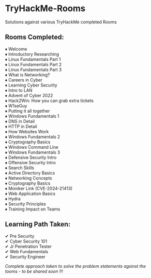 # TryHackMe-Rooms
Solutions against various TryHackMe completed Rooms

## Rooms Completed:

♦ Welcome \
♦ Introductory Researching \
♦ Linux Fundamentals Part 1 \
♦ Linux Fundamentals Part 2 \
♦ Linux Fundamentals Part 3 \
♦ What is Networking? \
♦ Careers in Cyber \
♦ Learning Cyber Security \
♦ Intro to LAN \
♦ Advent of Cyber 2022 \
♦ Hack2Win: How you can grab extra tickets \
♦ W1seGuy \
♦ Putting it all together \
♦ Windows Fundamentals 1 \
♦ DNS in Detail \
♦ HTTP in Detail \
♦ How Websites Work \
♦ Windows Fundamentals 2 \
♦ Cryptography Basics \
♦ Windows Command Line \
♦ Windows Fundamentals 3 \
♦ Defensive Security Intro \
♦ Offensive Security Intro \
♦ Search Skills \
♦ Active Directory Basics \
♦ Networking Concepts \
♦ Cryptography Basics \
♦ Moniker Link (CVE-2024-21413) \
♦ Web Application Basics \
♦ Hydra \
♦ Security Principles \
♦ Training Impact on Teams






<!-- ♦ How Websites Work  -->

## Learning Path Taken:

✔ Pre Security \
✔ Cyber Security 101 \
✔ Jr Penetration Tester \
✔ Web Fundamentals \
✔ Security Engineer



*Complete approach taken to solve the problem statements agsinst the tooms - to be shared soon !!!*
